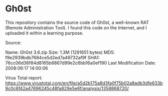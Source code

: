 Gh0st
=====
This repository contains the source code of Gh0st, a well-known RAT (Remote Administration Tool).
I found this code on the Internet, and I uploaded it within a learning purpose.

Source:

Name: Gh0st 3.6.zip
Size: 1.3M (1291651 bytes)
MD5:  f9e2939bdb7684ce5d2ed7a49732af9f
SHA1: 76cc06d36f84d8165b6867d99e2c6bb16a0ef190
Last Modification Date: 2008:06:17 14:00:06

Virus Total report:
https://www.virustotal.com/en/file/a5d2b175a8d3fa0f75b02a8adb3dfe633b9c0c6f42a47696245c48fa829e5e6f/analysis/1358868720/
